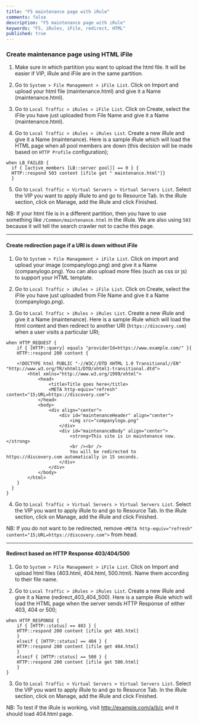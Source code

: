 ```yaml
---
title: "F5 maintenance page with iRule"
comments: false
description: "F5 maintenance page with iRule"
keywords: "F5, iRules, iFile, redirect, HTML"
published: true
---
```

### Create maintenance page using HTML iFile

1.	Make sure in which partition you want to upload the html file. It will be easier if VIP, iRule and iFile are in the same partition.  

2.	Go to `System > File Management > iFile List`. Click on Import and upload your html file (maintenance.html) and give it a Name (maintenance.html).  

3.	Go to `Local Traffic > iRules > iFile List`. Click on Create, select the iFile you have just uploaded from File Name and give it a Name (maintenance.html).  

4.	Go to `Local Traffic > iRules > iRules List`. Create a new iRule and give it a Name (maintenance). Here is a sample iRule which will load the HTML page when all  pool members are down (this decision will be made based on `HTTP Profile` configuration);  
```
when LB_FAILED {
  if { [active_members [LB::server pool]] == 0 } {
  HTTP::respond 503 content [ifile get " maintenance.html"]}
  }
```

5.	Go to `Local Traffic > Virtual Servers > Virtual Servers List`. Select the VIP you want to apply iRule to and go to Resource Tab. In the iRule section, click on Manage, add the iRule and click Finished.  

NB: If your html file is in a different partition, then you have to use something like `/Common/maintenance.html` in the iRule. We are also using `503` because it will tell the search crawler not to cache this page.  

---
#### Create redirection page if a URI is down without iFile


1.	Go to `System > File Management > iFile List`. Click on import and upload your image (companylogo.png) and give it a Name (companylogo.png). You can also upload more files (such as css or js) to support your HTML template.  

2.	Go to `Local Traffic > iRules > iFile List`. Click on Create, select the iFile you have just uploaded from File Name and give it a Name (companylogo.png).  

3.	Go to `Local Traffic > iRules > iRules List`. Create a new iRule and give it a Name (maintenance). Here is a sample iRule which will load the html content and then redirect to another URI (`https://discovery.com`) when a user visits a particular URI;  
```
when HTTP_REQUEST {
    if { [HTTP::query] equals "providerId=https://www.example.com/" }{  
    HTTP::respond 200 content {

    <!DOCTYPE html PUBLIC "-//W3C//DTD XHTML 1.0 Transitional//EN" "http://www.w3.org/TR/xhtml1/DTD/xhtml1-transitional.dtd">
        <html xmlns="http://www.w3.org/1999/xhtml">
            <head>
                <title>Title goes here</title>
                <META http-equiv="refresh" content="15;URL=https://discovery.com">
            </head>
            <body>
                <div align="center">
                    <div id="maintenanceHeader" align="center">
                        <img src="companylogo.png"
                    </div>
                    <div id="maintenanceBody" align="center">
                        <strong>This site is in maintenance now.</strong>  
                        <br /><br />
                        You will be redirected to https://discovery.com automatically in 15 seconds.
                    </div>
                </div>
            </body>
        </html>
    }
  }
}
```

4.	Go to `Local Traffic > Virtual Servers > Virtual Servers List`. Select the VIP you want to apply iRule to and go to Resource Tab. In the iRule section, click on Manage, add the iRule and click Finished.  

NB: If you do not want to be redirected, remove `<META http-equiv="refresh" content="15;URL=https://discovery.com">` from head.

---
#### Redirect based on HTTP Response 403/404/500

1.	Go to `System > File Management > iFile List`. Click on Import and upload html files (403.html, 404.html, 500.html). Name them according to their file name.  

2.	Go to `Local Traffic > iRules > iRules List`. Create a new iRule and give it a Name (redirect_403_404_500). Here is a sample iRule which will load the HTML page when the server sends HTTP Response of either 403, 404 or 500;  
```
when HTTP_RESPONSE {
    if { [HTTP::status] == 403 } {
    HTTP::respond 200 content [ifile get 403.html] 
    }
    elseif { [HTTP::status] == 404 } {
    HTTP::respond 200 content [ifile get 404.html]
    }
    elseif { [HTTP::status] == 500 } {
    HTTP::respond 200 content [ifile get 500.html]
    }
}
```

3.	Go to `Local Traffic > Virtual Servers > Virtual Servers List`. Select the VIP you want to apply iRule to and go to Resource Tab. In the iRule section, click on Manage, add the iRule and click Finished.  

NB: To test if the iRule is working, visit http://example.com/a/b/c and it should load 404.html page.

